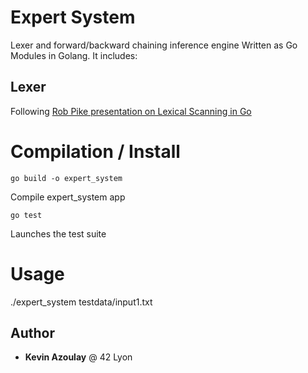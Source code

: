 # Expert System
Lexer and forward/backward chaining inference engine
Written as Go Modules in Golang.
It includes:

## Lexer
Following [Rob Pike presentation on Lexical Scanning in Go](https://www.youtube.com/watch?v=HxaD_trXwRE)

# Compilation / Install

	go build -o expert_system
Compile expert_system app

	go test
Launches the test suite

# Usage

./expert_system testdata/input1.txt

## Author
* **Kevin Azoulay** @ 42 Lyon
